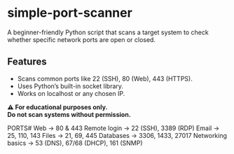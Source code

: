 # simple-port-scanner
A beginner-friendly Python script that scans a target system to check whether specific network ports are open or closed.
## Features
- Scans common ports like 22 (SSH), 80 (Web), 443 (HTTPS).
- Uses Python’s built-in socket library.
- Works on localhost or any chosen IP.

**⚠️ For educational purposes only.  
Do not scan systems without permission.**

PORTS#
Web → 80 & 443
Remote login → 22 (SSH), 3389 (RDP)
Email → 25, 110, 143
Files → 21, 69, 445
Databases → 3306, 1433, 27017
Networking basics → 53 (DNS), 67/68 (DHCP), 161 (SNMP)
